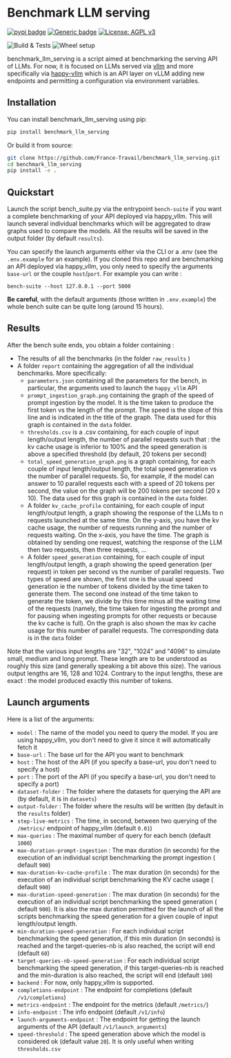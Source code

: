# Benchmark LLM serving
[![pypi badge](https://img.shields.io/pypi/v/benchmark_llm_serving.svg)](https://pypi.python.org/pypi/benchmark_llm_serving)
[![Generic badge](https://img.shields.io/badge/python-3.10|3.11-blue.svg)](https://shields.io/)
[![License: AGPL v3](https://img.shields.io/badge/License-AGPL%20v3-blue.svg)](https://www.gnu.org/licenses/agpl-3.0)

![Build & Tests](https://github.com/France-Travail/benchmark_llm_serving/actions/workflows/build_and_tests.yaml/badge.svg)
![Wheel setup](https://github.com/France-Travail/benchmark_llm_serving/actions/workflows/wheel.yaml/badge.svg)

benchmark_llm_serving is a script aimed at benchmarking the serving API of LLMs. For now, it is focused on LLMs served via [vllm](https://github.com/vllm-project/vllm) and more specifically via [happy-vllm](https://github.com/France-Travail/happy_vllm) which is an API layer on vLLM adding new endpoints and permitting a configuration via environment variables. 

## Installation

You can install benchmark_llm_serving using pip:

```bash
pip install benchmark_llm_serving
```

Or build it from source:

```bash
git clone https://github.com/France-Travail/benchmark_llm_serving.git
cd benchmark_llm_serving
pip install -e .
```

## Quickstart

Launch the script bench_suite.py via the entrypoint `bench-suite` if you want a complete benchmarking of your API deployed via happy_vllm. This will launch several individual benchmarks which will be aggregated to draw graphs used to compare the models. All the results will be saved in the output folder (by default `results`). 

You can specify the launch arguments either via the CLI or a .env (see the `.env.example` for an example). If you cloned this repo and are benchmarking an API deployed via happy_vllm, you only need to specify the arguments `base-url` or the couple `host`/`port`. For example you can write :

`bench-suite --host 127.0.0.1 --port 5000`

**Be careful**, with the default arguments (those written in `.env.example`) the whole bench suite can be quite long (around 15 hours).

## Results

After the bench suite ends, you obtain a folder containing :

 - The results of all the benchmarks (in the folder `raw_results` )
 - A folder `report` containing the aggregation of all the individual benchmarks. More specifically:
   - `parameters.json` containing all the parameters for the bench, in particular, the arguments used to launch the `happy_vllm` API
   - `prompt_ingestion_graph.png` containing the graph of the speed of prompt ingestion by the model. It is the time taken to produce the first token vs the length of the prompt. The speed is the slope of this line and is indicated in the title of the graph. The data used for this graph is contained in the `data` folder.
   - `thresholds.csv` is a .csv containing, for each couple of input length/output length, the number of parallel requests such that : the kv cache usage is inferior to 100% and the speed generation is above a specified threshold (by default, 20 tokens per second)
   - `total_speed_generation_graph.png` is a graph containing, for each couple of input length/output length, the total speed generation vs the number of parallel requests. So, for example, if the model can answer to 10 parallel requests each with a speed of 20 tokens per second, the value on the graph will be 200 tokens per second (20 x 10). The data used for this graph is contained in the `data` folder.
   - A folder `kv_cache_profile` containing, for each couple of input length/output length, a graph showing the response of the LLMs to n requests launched at the same time. On the y-axis, you have the kv cache usage, the number of requests running and the number of requests waiting. On the x-axis, you have the time. The graph is obtained by sending one request, watching the response of the LLM then two requests, then three requests, ...
   - A folder `speed_generation` containing, for each couple of input length/output length, a graph showing the speed generation (per request) in token per second vs the number of parallel requests. Two types of speed are shown, the first one is the usual speed generation ie the number of tokens divided by the time taken to generate them. The second one instead of the time taken to generate the token, we divide by this time minus all the waiting time of the requests (namely, the time taken for ingesting the prompt and for pausing when ingesting prompts for other requests or because the kv cache is full). On the graph is also shown the max kv cache usage for this number of parallel requests. The corresponding data is in the `data` folder

Note that the various input lengths are "32", "1024" and "4096" to simulate small, medium and long prompt. These length are to be understood as roughly this size (and generally speaking a bit above this size). The various output lengths are 16, 128 and 1024. Contrary to the input lengths, these are exact : the model produced exactly this number of tokens.


## Launch arguments


Here is a list of the arguments:
 - `model` : The name of the model you need to query the model. If you are using happy_vllm, you don't need to give it since it will automatically fetch it
 - `base-url` : The base url for the API you want to benchmark
 - `host` : The host of the API (if you specify a base-url, you don't need to specify a host)
 - `port` : The port of the API (if you specify a base-url, you don't need to specify a port)
 - `dataset-folder` : The folder where the datasets for querying the API are (by default, it is in `datasets`)
 - `output-folder` : The folder where the results will be written (by default in the `results` folder)
 - `step-live-metrics` : The time, in second, between two querying of the `/metrics/` endpoint of happy_vllm (default `0.01`)
 - `max-queries` : The maximal number of query for each bench (default `1000`)
 - `max-duration-prompt-ingestion` : The max duration (in seconds) for the execution of an individual script benchmarking the prompt ingestion ( default `900`)
 - `max-duration-kv-cache-profile` : The max duration (in seconds) for the execution of an individual script benchmarking the KV cache usage ( default `900`)
 - `max-duration-speed-generation` : The max duration (in seconds) for the execution of an individual script benchmarking the speed generation ( default `900`). It is also the max duration permitted for the launch of all the scripts benchmarking the speed generation for a given couple of input length/output length.
 - `min-duration-speed-generation` : For each individual script benchmarking the speed generation, if this min duration (in seconds) is reached and the target-queries-nb is also reached, the script will end (default `60`)
 - `target-queries-nb-speed-generation` : For each individual script benchmarking the speed generation, if this target-queries-nb is reached and the min-duration is also reached, the script will end (default `100`)
 - `backend` : For now, only happy_vllm is supported. 
 - `completions-endpoint` : The endpoint for completions (default `/v1/completions`)
 - `metrics-endpoint` : The endpoint for the metrics (default `/metrics/`)
 - `info-endpoint` : The info endpoint  (default `/v1/info`)
 - `launch-arguments-endpoint` : The endpoint for getting the launch arguments of the API (default `/v1/launch_arguments`)
 - `speed-threshold` : The speed generation above which the model is considered ok (default value `20`). It is only useful when writing `thresholds.csv` 
